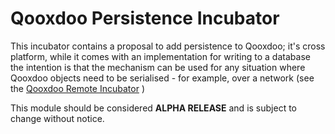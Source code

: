 # Qooxdoo Persistence Incubator

This incubator contains a proposal to add persistence to Qooxdoo; it's cross platform, while it comes with
an implementation for writing to a database the intention is that the mechanism can be used for any
situation where Qooxdoo objects need to be serialised - for example, over a network (see the
[Qooxdoo Remote Incubator](https://github.com/qooxdoo/incubator.qx.io.remote) )

This module should be considered **ALPHA RELEASE** and is subject to change without notice.

 